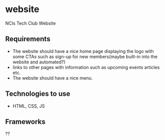 # website
NCIs Tech Club Website

## Requirements
- The website should have a nice home page displaying the logo with some CTAs such as
 sign-up for new members(maybe built-in into the website and automated?)
- links to other pages with information such as upcoming events articles etc.
- The website should have a nice menu.

## Technologies to use
- HTML, CSS, JS

## Frameworks
??